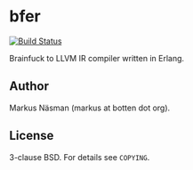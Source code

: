 bfer
==========
[![Build Status](https://travis-ci.org/markusn/bfer.png?branch=master)](https://travis-ci.org/markusn/bfer)

Brainfuck to LLVM IR compiler written in Erlang.

## Author
Markus Näsman (markus at botten dot org).

## License
3-clause BSD. For details see `COPYING`.


